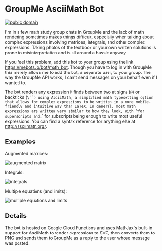 # GroupMe AsciiMath Bot

[![public domain](http://i.creativecommons.org/p/zero/1.0/88x31.png)](http://creativecommons.org/publicdomain/zero/1.0/)

I'm in a few math study group chats in GroupMe and the lack of math rendering
sometimes makes things difficult, especially when talking about complex
expressions involving matrices, integrals, and other complex expressions.
Taking photos of the textbook or your own written solutions is prone to
misinterpretation and is all around a hassle anyway.

If you feel this problem, add this bot to your group using the link
https://mebots.io/bot/math_bot. Though you have to log in with GroupMe this
merely allows me to add the bot, a separate user, to your group. The way the
GroupMe API works, I can't send messages on your behalf even if I wanted to.

The bot renders any expression it finds between two at signs (`@`) or backticks
(`\``) using AsciiMath, a simplified math typesetting option that allows for
complex expressions to be written in a more mobile-friendly and intuitive way
than LaTeX. In general, most math expressions are written very similar to how
they look, with `^` for superscripts and `_` for subscripts being enough to
write most useful expressions. You can find a syntax reference for anything else
at http://asciimath.org/.

## Examples

Augmented matrices:

![augmented matrix](https://i.imgur.com/d3z4t2e.png)

Integrals:

![integrals](https://i.imgur.com/mRuVxe9.png)

Multiple equations (and limits):

![multiple equations and limits](https://i.imgur.com/mCprk93.png)

## Details

The bot is hosted on Google Cloud Functions and uses MathJax's built-in support
for AsciiMath to render expressions to SVG, then converts them to PNG and sends
them to GroupMe as a reply to the user whose message was posted.
